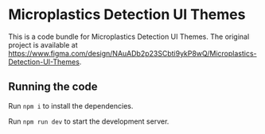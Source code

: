 
  # Microplastics Detection UI Themes

  This is a code bundle for Microplastics Detection UI Themes. The original project is available at https://www.figma.com/design/NAuADb2p23SCbti9ykP8wQ/Microplastics-Detection-UI-Themes.

  ## Running the code

  Run `npm i` to install the dependencies.

  Run `npm run dev` to start the development server.
  